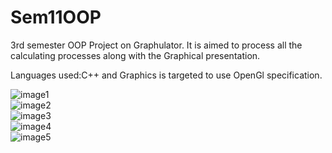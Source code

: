 # Sem11OOP
3rd semester OOP Project on Graphulator.
It is aimed to process all the calculating processes along with the Graphical presentation.

Languages used:C++ and Graphics is targeted to use OpenGl specification.

![image1](https://github.com/CRLannister/Sem11OOP/tree/master/GRAPHULATOR_Source/md_res/one.png)\
![image2](https://github.com/CRLannister/Sem11OOP/tree/master/GRAPHULATOR_Source/md_res/two.png)\
![image3](https://github.com/CRLannister/Sem11OOP/tree/master/GRAPHULATOR_Source/md_res/three.png)\
![image4](https://github.com/CRLannister/Sem11OOP/tree/master/GRAPHULATOR_Source/md_res/four.png)\
![image5](https://github.com/CRLannister/Sem11OOP/tree/master/GRAPHULATOR_Source/md_res/five.png)

